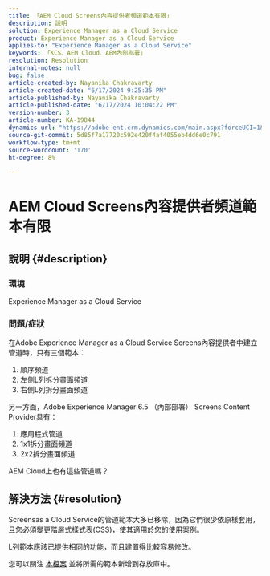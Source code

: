 ```yaml
---
title: 「AEM Cloud Screens內容提供者頻道範本有限」
description: 說明
solution: Experience Manager as a Cloud Service
product: Experience Manager as a Cloud Service
applies-to: "Experience Manager as a Cloud Service"
keywords: 「KCS、AEM Cloud、AEM內部部署」
resolution: Resolution
internal-notes: null
bug: false
article-created-by: Nayanika Chakravarty
article-created-date: "6/17/2024 9:25:35 PM"
article-published-by: Nayanika Chakravarty
article-published-date: "6/17/2024 10:04:22 PM"
version-number: 3
article-number: KA-19844
dynamics-url: "https://adobe-ent.crm.dynamics.com/main.aspx?forceUCI=1&pagetype=entityrecord&etn=knowledgearticle&id=dabdf11d-f02c-ef11-840b-0022480a40c2"
source-git-commit: 5d85f7a17720c592e420f4af4055eb4dd6e0c791
workflow-type: tm+mt
source-wordcount: '170'
ht-degree: 8%

---
```


# AEM Cloud Screens內容提供者頻道範本有限

## 說明 {#description}


### <b>環境</b>

Experience Manager as a Cloud Service

### <b>問題/症狀</b>

在Adobe Experience Manager as a Cloud Service Screens內容提供者中建立管道時，只有三個範本：

1. 順序頻道
2. 左側L列拆分畫面頻道
3. 右側L列拆分畫面頻道




另一方面，Adobe Experience Manager 6.5 （內部部署） Screens Content Provider具有：

1. 應用程式管道
2. 1x1拆分畫面頻道
3. 2x2拆分畫面頻道


AEM Cloud上也有這些管道嗎？


## 解決方法 {#resolution}


Screensas a Cloud Service的管道範本大多已移除，因為它們很少依原樣套用，且您必須變更階層式樣式表(CSS)，使其適用於您的使用案例。

L列範本應該已提供相同的功能，而且建置得比較容易修改。

您可以關注 [本檔案](https://experienceleague.adobe.com/en/docs/experience-manager-screens/user-guide/developing/creating-custom-templates-multizone-layouts) 並將所需的範本新增到存放庫中。
